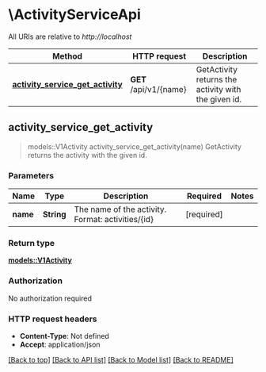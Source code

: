 # \ActivityServiceApi

All URIs are relative to *http://localhost*

Method | HTTP request | Description
------------- | ------------- | -------------
[**activity_service_get_activity**](ActivityServiceApi.md#activity_service_get_activity) | **GET** /api/v1/{name} | GetActivity returns the activity with the given id.



## activity_service_get_activity

> models::V1Activity activity_service_get_activity(name)
GetActivity returns the activity with the given id.

### Parameters


Name | Type | Description  | Required | Notes
------------- | ------------- | ------------- | ------------- | -------------
**name** | **String** | The name of the activity. Format: activities/{id} | [required] |

### Return type

[**models::V1Activity**](v1Activity.md)

### Authorization

No authorization required

### HTTP request headers

- **Content-Type**: Not defined
- **Accept**: application/json

[[Back to top]](#) [[Back to API list]](../README.md#documentation-for-api-endpoints) [[Back to Model list]](../README.md#documentation-for-models) [[Back to README]](../README.md)

